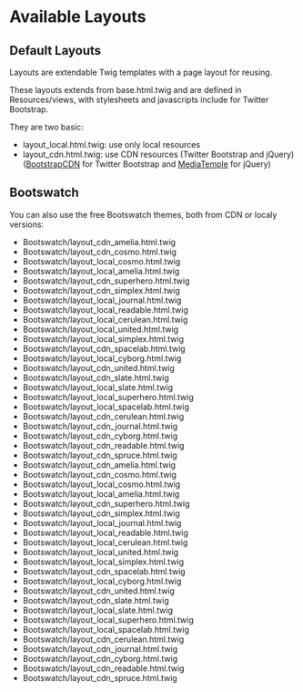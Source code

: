 # Available Layouts




## Default Layouts

Layouts are extendable Twig templates with a page layout for reusing.

These layouts extends from base.html.twig and are defined in Resources/views,
with stylesheets and javascripts include for Twitter Bootstrap.

They are two basic:

- layout_local.html.twig: use only local resources 
- layout_cdn.html.twig: use CDN resources (Twitter Bootstrap and jQuery)
  ([BootstrapCDN](http://www.bootstrapcdn.com/) for Twitter Bootstrap and 
  [MediaTemple](http://code.jquery.com/) for jQuery)

## Bootswatch

You can also use the free Bootswatch themes, both from CDN or localy versions:

- Bootswatch/layout_cdn_amelia.html.twig
- Bootswatch/layout_cdn_cosmo.html.twig
- Bootswatch/layout_local_cosmo.html.twig
- Bootswatch/layout_local_amelia.html.twig
- Bootswatch/layout_cdn_superhero.html.twig
- Bootswatch/layout_cdn_simplex.html.twig
- Bootswatch/layout_local_journal.html.twig
- Bootswatch/layout_local_readable.html.twig
- Bootswatch/layout_local_cerulean.html.twig
- Bootswatch/layout_local_united.html.twig
- Bootswatch/layout_local_simplex.html.twig
- Bootswatch/layout_cdn_spacelab.html.twig
- Bootswatch/layout_local_cyborg.html.twig
- Bootswatch/layout_cdn_united.html.twig
- Bootswatch/layout_cdn_slate.html.twig
- Bootswatch/layout_local_slate.html.twig
- Bootswatch/layout_local_superhero.html.twig
- Bootswatch/layout_local_spacelab.html.twig
- Bootswatch/layout_cdn_cerulean.html.twig
- Bootswatch/layout_cdn_journal.html.twig
- Bootswatch/layout_cdn_cyborg.html.twig
- Bootswatch/layout_cdn_readable.html.twig
- Bootswatch/layout_cdn_spruce.html.twig
- Bootswatch/layout_cdn_amelia.html.twig
- Bootswatch/layout_cdn_cosmo.html.twig
- Bootswatch/layout_local_cosmo.html.twig
- Bootswatch/layout_local_amelia.html.twig
- Bootswatch/layout_cdn_superhero.html.twig
- Bootswatch/layout_cdn_simplex.html.twig
- Bootswatch/layout_local_journal.html.twig
- Bootswatch/layout_local_readable.html.twig
- Bootswatch/layout_local_cerulean.html.twig
- Bootswatch/layout_local_united.html.twig
- Bootswatch/layout_local_simplex.html.twig
- Bootswatch/layout_cdn_spacelab.html.twig
- Bootswatch/layout_local_cyborg.html.twig
- Bootswatch/layout_cdn_united.html.twig
- Bootswatch/layout_cdn_slate.html.twig
- Bootswatch/layout_local_slate.html.twig
- Bootswatch/layout_local_superhero.html.twig
- Bootswatch/layout_local_spacelab.html.twig
- Bootswatch/layout_cdn_cerulean.html.twig
- Bootswatch/layout_cdn_journal.html.twig
- Bootswatch/layout_cdn_cyborg.html.twig
- Bootswatch/layout_cdn_readable.html.twig
- Bootswatch/layout_cdn_spruce.html.twig




